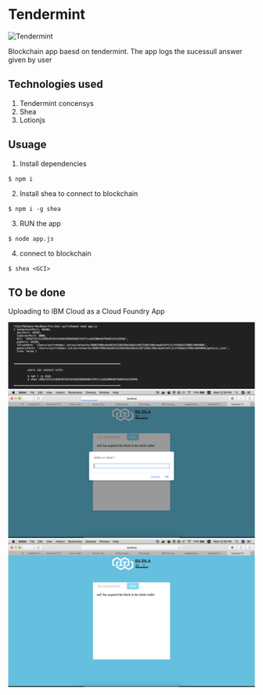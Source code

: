 # Tendermint
![Tendermint](http://www.peerity.io/images/Tendermint-logo2.png)


Blockchain app baesd on tendermint. The app logs the sucessull answer given by user 

## Technologies used
1. Tendermint concensys
2. Shea
3. Lotionjs

## Usuage 
1. Install dependencies 
```
$ npm i
``` 

2. Install shea to connect to blockchain
```
$ npm i -g shea
```

3. RUN the app
```
$ node app.js
```

4. connect to blockchain

```
$ shea <GCI>
```
## TO be done 
Uploading to IBM Cloud as a Cloud Foundry App

![0](3.png)
![1](1.png)
![2](2.png)
